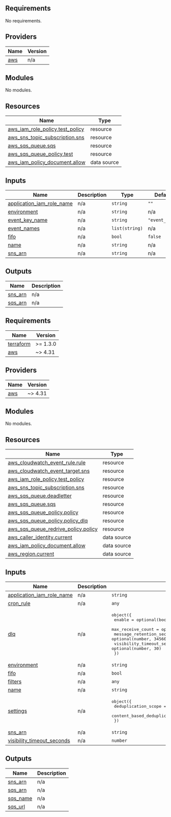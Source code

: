 ## Requirements

No requirements.

## Providers

| Name | Version |
|------|---------|
| <a name="provider_aws"></a> [aws](#provider\_aws) | n/a |

## Modules

No modules.

## Resources

| Name | Type |
|------|------|
| [aws_iam_role_policy.test_policy](https://registry.terraform.io/providers/hashicorp/aws/latest/docs/resources/iam_role_policy) | resource |
| [aws_sns_topic_subscription.sns](https://registry.terraform.io/providers/hashicorp/aws/latest/docs/resources/sns_topic_subscription) | resource |
| [aws_sqs_queue.sqs](https://registry.terraform.io/providers/hashicorp/aws/latest/docs/resources/sqs_queue) | resource |
| [aws_sqs_queue_policy.test](https://registry.terraform.io/providers/hashicorp/aws/latest/docs/resources/sqs_queue_policy) | resource |
| [aws_iam_policy_document.allow](https://registry.terraform.io/providers/hashicorp/aws/latest/docs/data-sources/iam_policy_document) | data source |

## Inputs

| Name | Description | Type | Default | Required |
|------|-------------|------|---------|:--------:|
| <a name="input_application_iam_role_name"></a> [application\_iam\_role\_name](#input\_application\_iam\_role\_name) | n/a | `string` | `""` | no |
| <a name="input_environment"></a> [environment](#input\_environment) | n/a | `string` | n/a | yes |
| <a name="input_event_key_name"></a> [event\_key\_name](#input\_event\_key\_name) | n/a | `string` | `"event_name"` | no |
| <a name="input_event_names"></a> [event\_names](#input\_event\_names) | n/a | `list(string)` | n/a | yes |
| <a name="input_fifo"></a> [fifo](#input\_fifo) | n/a | `bool` | `false` | no |
| <a name="input_name"></a> [name](#input\_name) | n/a | `string` | n/a | yes |
| <a name="input_sns_arn"></a> [sns\_arn](#input\_sns\_arn) | n/a | `string` | n/a | yes |

## Outputs

| Name | Description |
|------|-------------|
| <a name="output_sns_arn"></a> [sns\_arn](#output\_sns\_arn) | n/a |
| <a name="output_sqs_arn"></a> [sqs\_arn](#output\_sqs\_arn) | n/a |
<!-- BEGINNING OF PRE-COMMIT-TERRAFORM DOCS HOOK -->
## Requirements

| Name | Version |
|------|---------|
| <a name="requirement_terraform"></a> [terraform](#requirement\_terraform) | >= 1.3.0 |
| <a name="requirement_aws"></a> [aws](#requirement\_aws) | ~> 4.31 |

## Providers

| Name | Version |
|------|---------|
| <a name="provider_aws"></a> [aws](#provider\_aws) | ~> 4.31 |

## Modules

No modules.

## Resources

| Name | Type |
|------|------|
| [aws_cloudwatch_event_rule.rule](https://registry.terraform.io/providers/hashicorp/aws/latest/docs/resources/cloudwatch_event_rule) | resource |
| [aws_cloudwatch_event_target.sns](https://registry.terraform.io/providers/hashicorp/aws/latest/docs/resources/cloudwatch_event_target) | resource |
| [aws_iam_role_policy.test_policy](https://registry.terraform.io/providers/hashicorp/aws/latest/docs/resources/iam_role_policy) | resource |
| [aws_sns_topic_subscription.sns](https://registry.terraform.io/providers/hashicorp/aws/latest/docs/resources/sns_topic_subscription) | resource |
| [aws_sqs_queue.deadletter](https://registry.terraform.io/providers/hashicorp/aws/latest/docs/resources/sqs_queue) | resource |
| [aws_sqs_queue.sqs](https://registry.terraform.io/providers/hashicorp/aws/latest/docs/resources/sqs_queue) | resource |
| [aws_sqs_queue_policy.policy](https://registry.terraform.io/providers/hashicorp/aws/latest/docs/resources/sqs_queue_policy) | resource |
| [aws_sqs_queue_policy.policy_dlq](https://registry.terraform.io/providers/hashicorp/aws/latest/docs/resources/sqs_queue_policy) | resource |
| [aws_sqs_queue_redrive_policy.policy](https://registry.terraform.io/providers/hashicorp/aws/latest/docs/resources/sqs_queue_redrive_policy) | resource |
| [aws_caller_identity.current](https://registry.terraform.io/providers/hashicorp/aws/latest/docs/data-sources/caller_identity) | data source |
| [aws_iam_policy_document.allow](https://registry.terraform.io/providers/hashicorp/aws/latest/docs/data-sources/iam_policy_document) | data source |
| [aws_region.current](https://registry.terraform.io/providers/hashicorp/aws/latest/docs/data-sources/region) | data source |

## Inputs

| Name | Description | Type | Default | Required |
|------|-------------|------|---------|:--------:|
| <a name="input_application_iam_role_name"></a> [application\_iam\_role\_name](#input\_application\_iam\_role\_name) | n/a | `string` | `""` | no |
| <a name="input_cron_rule"></a> [cron\_rule](#input\_cron\_rule) | n/a | `any` | `null` | no |
| <a name="input_dlq"></a> [dlq](#input\_dlq) | n/a | <pre>object({<br>    enable                     = optional(bool, false)<br>    max_receive_count          = optional(number, 2)<br>    message_retention_seconds  = optional(number, 345600)<br>    visibility_timeout_seconds = optional(number, 30)<br>  })</pre> | <pre>{<br>  "enable": false<br>}</pre> | no |
| <a name="input_environment"></a> [environment](#input\_environment) | n/a | `string` | n/a | yes |
| <a name="input_fifo"></a> [fifo](#input\_fifo) | n/a | `bool` | `false` | no |
| <a name="input_filters"></a> [filters](#input\_filters) | n/a | `any` | `""` | no |
| <a name="input_name"></a> [name](#input\_name) | n/a | `string` | n/a | yes |
| <a name="input_settings"></a> [settings](#input\_settings) | n/a | <pre>object({<br>    deduplication_scope         = optional(string, null)<br>    content_based_deduplication = optional(bool, false)<br>  })</pre> | `{}` | no |
| <a name="input_sns_arn"></a> [sns\_arn](#input\_sns\_arn) | n/a | `string` | `""` | no |
| <a name="input_visibility_timeout_seconds"></a> [visibility\_timeout\_seconds](#input\_visibility\_timeout\_seconds) | n/a | `number` | `30` | no |

## Outputs

| Name | Description |
|------|-------------|
| <a name="output_sns_arn"></a> [sns\_arn](#output\_sns\_arn) | n/a |
| <a name="output_sqs_arn"></a> [sqs\_arn](#output\_sqs\_arn) | n/a |
| <a name="output_sqs_name"></a> [sqs\_name](#output\_sqs\_name) | n/a |
| <a name="output_sqs_url"></a> [sqs\_url](#output\_sqs\_url) | n/a |
<!-- END OF PRE-COMMIT-TERRAFORM DOCS HOOK -->
